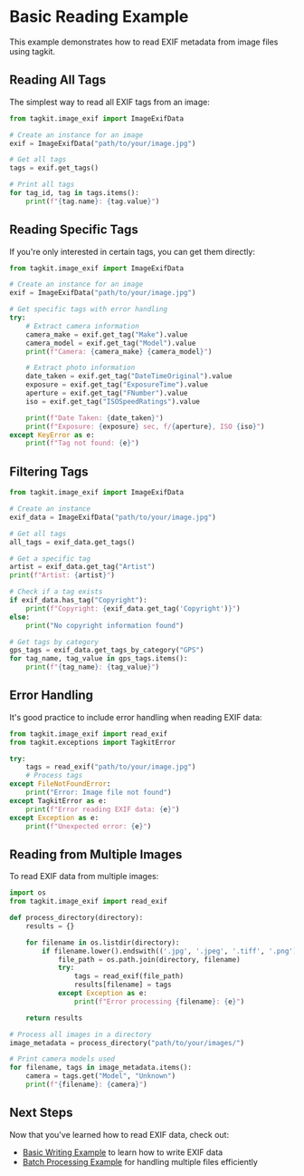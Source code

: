 # Basic Reading Example

This example demonstrates how to read EXIF metadata from image files using tagkit.

## Reading All Tags

The simplest way to read all EXIF tags from an image:

```python
from tagkit.image_exif import ImageExifData

# Create an instance for an image
exif = ImageExifData("path/to/your/image.jpg")

# Get all tags
tags = exif.get_tags()

# Print all tags
for tag_id, tag in tags.items():
    print(f"{tag.name}: {tag.value}")
```

## Reading Specific Tags

If you're only interested in certain tags, you can get them directly:

```python
from tagkit.image_exif import ImageExifData

# Create an instance for an image
exif = ImageExifData("path/to/your/image.jpg")

# Get specific tags with error handling
try:
    # Extract camera information
    camera_make = exif.get_tag("Make").value
    camera_model = exif.get_tag("Model").value
    print(f"Camera: {camera_make} {camera_model}")

    # Extract photo information
    date_taken = exif.get_tag("DateTimeOriginal").value
    exposure = exif.get_tag("ExposureTime").value
    aperture = exif.get_tag("FNumber").value
    iso = exif.get_tag("ISOSpeedRatings").value

    print(f"Date Taken: {date_taken}")
    print(f"Exposure: {exposure} sec, f/{aperture}, ISO {iso}")
except KeyError as e:
    print(f"Tag not found: {e}")
```

## Filtering Tags

```python
from tagkit.image_exif import ImageExifData

# Create an instance
exif_data = ImageExifData("path/to/your/image.jpg")

# Get all tags
all_tags = exif_data.get_tags()

# Get a specific tag
artist = exif_data.get_tag("Artist")
print(f"Artist: {artist}")

# Check if a tag exists
if exif_data.has_tag("Copyright"):
    print(f"Copyright: {exif_data.get_tag('Copyright')}")
else:
    print("No copyright information found")

# Get tags by category
gps_tags = exif_data.get_tags_by_category("GPS")
for tag_name, tag_value in gps_tags.items():
    print(f"{tag_name}: {tag_value}")
```

## Error Handling

It's good practice to include error handling when reading EXIF data:

```python
from tagkit.image_exif import read_exif
from tagkit.exceptions import TagkitError

try:
    tags = read_exif("path/to/your/image.jpg")
    # Process tags
except FileNotFoundError:
    print("Error: Image file not found")
except TagkitError as e:
    print(f"Error reading EXIF data: {e}")
except Exception as e:
    print(f"Unexpected error: {e}")
```

## Reading from Multiple Images

To read EXIF data from multiple images:

```python
import os
from tagkit.image_exif import read_exif

def process_directory(directory):
    results = {}

    for filename in os.listdir(directory):
        if filename.lower().endswith(('.jpg', '.jpeg', '.tiff', '.png')):
            file_path = os.path.join(directory, filename)
            try:
                tags = read_exif(file_path)
                results[filename] = tags
            except Exception as e:
                print(f"Error processing {filename}: {e}")

    return results

# Process all images in a directory
image_metadata = process_directory("path/to/your/images/")

# Print camera models used
for filename, tags in image_metadata.items():
    camera = tags.get("Model", "Unknown")
    print(f"{filename}: {camera}")
```

## Next Steps

Now that you've learned how to read EXIF data, check out:

- [Basic Writing Example](basic_writing.md) to learn how to write EXIF data
- [Batch Processing Example](batch_processing.md) for handling multiple files efficiently
